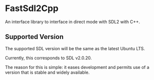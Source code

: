 # FastSdl2Cpp

An interface library to interface in direct mode with SDL2 with C++.

## Supported Version

The supported SDL version will be the same as the latest Ubuntu LTS.

Currently, this corresponds to SDL v2.0.20.

The reason for this is simple: it eases development and permits use of a version that is stable and
widely available.

